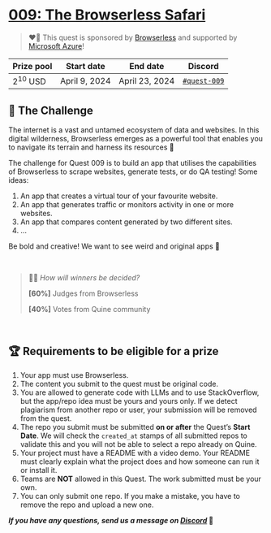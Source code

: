 # [009: The Browserless Safari](https://quine.sh)

> ❤️‍🔥 This quest is sponsored by [Browserless](https://www.browserless.io/) and supported by [Microsoft Azure](https://www.microsoft.com/)!

| Prize pool | Start date | End date | Discord |
| --- | --- | --- | --- |
| $2^{10}$ USD | April 9, 2024 | April 23, 2024  | [`#quest-009`](https://discord.gg/quine) |

## 🌋 The Challenge

The internet is a vast and untamed ecosystem of data and websites. In this digital wilderness, Browserless emerges as a powerful tool that enables you to navigate its terrain and harness its resources 💎

The challenge for Quest 009 is to build an app that utilises the capabilities of Browserless to scrape websites, generate tests, or do QA testing! Some ideas:

1. An app that creates a virtual tour of your favourite website.
2. An app that generates traffic or monitors activity in one or more websites.
3. An app that compares content generated by two different sites.
4. …

Be bold and creative! We want to see weird and original apps 🤩

<br>

>👩‍⚖️ *How will winners be decided?*
>
>**[60%]** Judges from Browserless
>
>**[40%]** Votes from Quine community

<br>

## 🏆 Requirements to be eligible for a prize

1. Your app must use Browserless.
2. The content you submit to the quest must be original code.
3. You are allowed to generate code with LLMs and to use StackOverflow, but the app/repo idea must be yours and yours only. If we detect plagiarism from another repo or user, your submission will be removed from the quest.
4. The repo you submit must be submitted **on or after** the Quest’s **Start Date**. We will check the `created_at` stamps of all submitted repos to validate this and you will not be able to select a repo already on Quine.
5. Your project must have a README with a video demo. Your README must clearly explain what the project does and how someone can run it or install it.
6. Teams are **NOT** allowed in this Quest. The work submitted must be your own.
7. You can only submit one repo. If you make a mistake, you have to remove the repo and upload a new one.

***If you have any questions, send us a message on [Discord](https://discord.gg/quine)* 👾**
